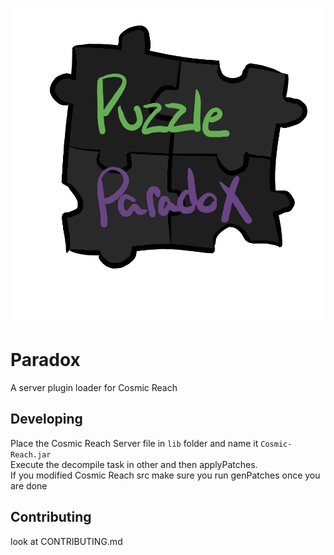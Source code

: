 ![Paradox Logo](github/Logo.png)

# Paradox
A server plugin loader for Cosmic Reach

## Developing
Place the Cosmic Reach Server file in `lib` folder and name it `Cosmic-Reach.jar` <br>
Execute the decompile task in other and then applyPatches. <br>
If you modified Cosmic Reach src make sure you run genPatches once you are done <br>

## Contributing
look at CONTRIBUTING.md
